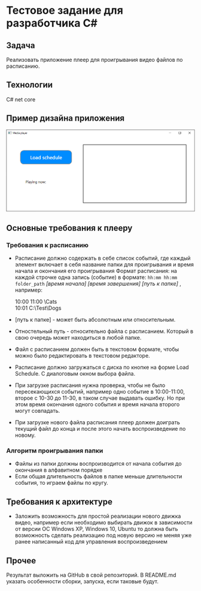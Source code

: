 # Тестовое задание для разработчика C#

## Задача
Реализовать приложение плеер для проигрывания видео файлов по расписанию.

## Технологии
C# net core

## Пример дизайна приложения
![test player](https://github.com/MarketPlayer/HR_csharp_desktop/blob/master/mm_test_video_player.png "Test player")

## Основные требования к плееру
### Требования к расписанию
* Расписание должно содержать в себе список событий, где каждый элемент включает в себя название папки для проигрывания и время начала и окончания его проигрывания
Формат расписания: на каждой строчке одна запись (событие) в формате: 
`hh:mm hh:mm folder_path`
*[время начала] [время завершения] [путь к папке]*
, например:

     10:00 11:00 \Cats    
     10:01 C:\Test\Dogs
* [путь к папке] - может быть абсолютным или относительным. 
* Отностельный путь - относительно файла с расписанием. Который в свою очередь может находиться в любой папке.
* Файл с расписанием должен быть в текстовом формате, чтобы можно было редактировать в текстовом редакторе.
* Расписание должно загружаться с диска по кнопке на форме Load Schedule. С диалоговым окном выбора файла.
* При загрузке расписания нужна проверка, чтобы не было пересекающихся событий, например одно событие в 10:00-11:00, второе с 10-30 до 11-30, в таком случае выдавать ошибку. Но при этом время окончания одного события и время начала второго могут совпадать. 
* При загрузке нового файла расписания плеер должен доиграть текущий файл до конца и после этого начать воспроизведение по новому.
### Алгоритм проигрывания папки
* Файлы из папки должны воспроизводится от начала события до окончания в алфавитном порядке
* Если общая длительность файлов в папке меньше длительности события, то играем файлы по кругу.

## Требования к архитектуре
* Заложить возможность для простой реализации нового движка видео, например если необходимо выбирать движок в зависимости от версии ОС Windows  XP, Windows 10, Ubuntu то должна быть возможность сделать реализацию под новую версию не меняя уже ранее написанный код для управления воспроизведением

## Прочее
Результат выложить на GitHub в свой репозиторий. В README.md указать особенности сборки, запуска, если таковые будут.
